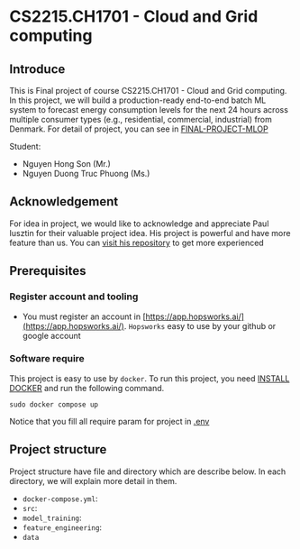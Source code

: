 # CS2215.CH1701 - Cloud and Grid computing

## Introduce

This is Final project of course CS2215.CH1701 - Cloud and Grid computing. In this project, we will build a production-ready end-to-end batch ML system to forecast energy consumption levels for the next 24 hours across multiple consumer types (e.g., residential, commercial, industrial) from Denmark. For detail of project, you can see in [FINAL-PROJECT-MLOP](FINAL-PROJECT-MLOP.pdf)

Student:
- Nguyen Hong Son (Mr.)
- Nguyen Duong Truc Phuong (Ms.)

## Acknowledgement

For idea in project, we would like to acknowledge and appreciate Paul Iusztin for their valuable project idea. His project is powerful and have more feature than us. You can [visit his repository](https://github.com/iusztinpaul/energy-forecasting) to get more experienced

## Prerequisites

### Register account and tooling

- You must register an account in [https://app.hopsworks.ai/](https://app.hopsworks.ai/). `Hopsworks` easy to use by your github or google account

### Software require

This project is easy to use by `docker`. To run this project, you need [INSTALL DOCKER](https://docs.docker.com/engine/install/) and run the following command.

```shell
sudo docker compose up
```
Notice that you fill all require param for project in [.env](src/utils/.env-template)


## Project structure

Project structure have file and directory which are describe below. In each directory, we will explain more detail in them.
- `docker-compose.yml`:
- `src`:
- `model_training`:
- `feature_engineering`:
- `data`

<!-- WANDB -->